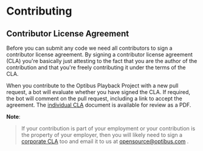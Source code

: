 # Contributing


## Contributor License Agreement

Before you can submit any code we need all contributors to sign a
contributor license agreement. By signing a contributor license
agreement (CLA) you're basically just attesting to the fact
that you are the author of the contribution and that you're freely
contributing it under the terms of the CLA.

When you contribute to the Optibus Playback Project with a new pull request,
a bot will evaluate whether you have signed the CLA. If required, the
bot will comment on the pull request, including a link to accept the
agreement. The [individual CLA](https://www.optibus.com/wp-content/uploads/2021/02/Contribution-License-Agreement-Optibus-1.pdf)
document is available for review as a PDF.

**Note**:
> If your contribution is part of your employment or your contribution is the property of your employer, then you will likely need to sign a [corporate CLA](https://www.optibus.com/wp-content/uploads/2021/02/Contribution-License-Agreement-Corporate-Optibus.pdf) too and email it to us at opensource@optibus.com
.
